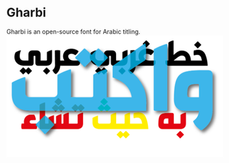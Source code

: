 # Gharbi
Gharbi is an open-source font for Arabic titling.
![Gharbi Arabic Titling Font](docs/Gharbi.png)
